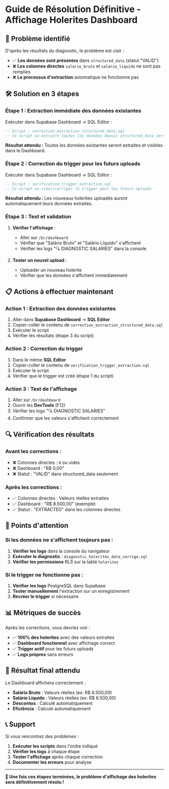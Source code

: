 # Guide de Résolution Définitive - Affichage Holerites Dashboard

## 🎯 **Problème identifié**

D'après les résultats du diagnostic, le problème est clair :
- ✅ **Les données sont présentes** dans `structured_data` (statut "VALID")
- ❌ **Les colonnes directes** `salario_bruto` et `salario_liquido` ne sont pas remplies
- ❌ **Le processus d'extraction** automatique ne fonctionne pas

## 🛠️ **Solution en 3 étapes**

### **Étape 1 : Extraction immédiate des données existantes**

Exécuter dans Supabase Dashboard → SQL Editor :

```sql
-- Script : correction_extraction_structured_data.sql
-- Ce script va extraire toutes les données depuis structured_data vers les colonnes directes
```

**Résultat attendu :** Toutes les données existantes seront extraites et visibles dans le Dashboard.

### **Étape 2 : Correction du trigger pour les futurs uploads**

Exécuter dans Supabase Dashboard → SQL Editor :

```sql
-- Script : verification_trigger_extraction.sql
-- Ce script va créer/corriger le trigger pour les futurs uploads
```

**Résultat attendu :** Les nouveaux holerites uploadés auront automatiquement leurs données extraites.

### **Étape 3 : Test et validation**

1. **Vérifier l'affichage** :
   - Aller sur `/br/dashboard`
   - Vérifier que "Salário Bruto" et "Salário Líquido" s'affichent
   - Vérifier les logs "🔍 DIAGNOSTIC SALARIES" dans la console

2. **Tester un nouvel upload** :
   - Uploader un nouveau holerite
   - Vérifier que les données s'affichent immédiatement

## 📋 **Actions à effectuer maintenant**

### **Action 1 : Extraction des données existantes**
1. Aller dans **Supabase Dashboard** → **SQL Editor**
2. Copier-coller le contenu de `correction_extraction_structured_data.sql`
3. Exécuter le script
4. Vérifier les résultats (étape 3 du script)

### **Action 2 : Correction du trigger**
1. Dans le même **SQL Editor**
2. Copier-coller le contenu de `verification_trigger_extraction.sql`
3. Exécuter le script
4. Vérifier que le trigger est créé (étape 1 du script)

### **Action 3 : Test de l'affichage**
1. Aller sur `/br/dashboard`
2. Ouvrir les **DevTools** (F12)
3. Vérifier les logs "🔍 DIAGNOSTIC SALARIES"
4. Confirmer que les valeurs s'affichent correctement

## 🔍 **Vérification des résultats**

### **Avant les corrections :**
- ❌ Colonnes directes : `0` ou vides
- ❌ Dashboard : "R$ 0,00"
- ❌ Statut : "VALID" dans structured_data seulement

### **Après les corrections :**
- ✅ Colonnes directes : Valeurs réelles extraites
- ✅ Dashboard : "R$ 8.500,00" (exemple)
- ✅ Statut : "EXTRACTED" dans les colonnes directes

## 🚨 **Points d'attention**

### **Si les données ne s'affichent toujours pas :**
1. **Vérifier les logs** dans la console du navigateur
2. **Exécuter le diagnostic** : `diagnostic_holerites_data_corrige.sql`
3. **Vérifier les permissions** RLS sur la table `holerites`

### **Si le trigger ne fonctionne pas :**
1. **Vérifier les logs** PostgreSQL dans Supabase
2. **Tester manuellement** l'extraction sur un enregistrement
3. **Recréer le trigger** si nécessaire

## 📊 **Métriques de succès**

Après les corrections, vous devriez voir :
- ✅ **100% des holerites** avec des valeurs extraites
- ✅ **Dashboard fonctionnel** avec affichage correct
- ✅ **Trigger actif** pour les futurs uploads
- ✅ **Logs propres** sans erreurs

## 🎯 **Résultat final attendu**

Le Dashboard affichera correctement :
- **Salário Bruto** : Valeurs réelles (ex: R$ 8.500,00)
- **Salário Líquido** : Valeurs réelles (ex: R$ 6.500,00)
- **Descontos** : Calculé automatiquement
- **Eficiência** : Calculé automatiquement

## 📞 **Support**

Si vous rencontrez des problèmes :
1. **Exécuter les scripts** dans l'ordre indiqué
2. **Vérifier les logs** à chaque étape
3. **Tester l'affichage** après chaque correction
4. **Documenter les erreurs** pour analyse

---

**🎉 Une fois ces étapes terminées, le problème d'affichage des holerites sera définitivement résolu !** 